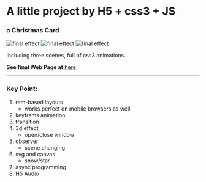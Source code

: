 # A little project by H5 + css3 + JS
### a Christmas Card

![final effect](http://preview.ibb.co/enafJm/Screen_Shot1.png "Scene1")
![final effect](http://preview.ibb.co/cVCKdm/Screen_Shot2.png "Scene2")
![final effect](http://preview.ibb.co/moyWr6/Screen_Shot3.png "Scene3")

Including three scenes, full of css3 animations.

__See final Web Page at__ [here](https://jinwangq.github.io/ChristmasCard/)

---

### Key Point:

1.  rem-based layouts
    *   works perfect on mobile browsers as well
2.  keyframs animation
3.  transition
4.  3d effect
    *   open/close window
5.  observer 
    *   scene changing
6.  svg and canvas 
    *   snow/star
7.  async programming
8.  H5 Audio
